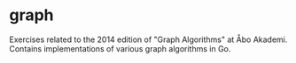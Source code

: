 graph
=====

Exercises related to the 2014 edition of "Graph Algorithms" at Åbo Akademi. Contains implementations of various graph algorithms in Go.
